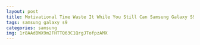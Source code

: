 ```yaml
---
layout: post
title: Motivational Time Waste It While You Still Can Samsung Galaxy S9 Case
tags: samsung galaxy s9
categories: samsung
img: 1r8AAdBWX9m2FHTTQ63C1QrgJTofpzAMX
---
```

